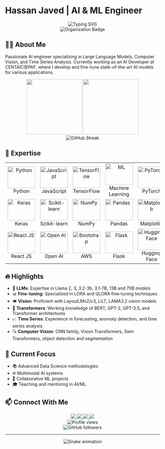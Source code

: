 # Hassan Javed | AI & ML Engineer

<div align="center">
  <img src="https://readme-typing-svg.herokuapp.com?font=Fira+Code&weight=600&size=24&pause=1000&color=3498DB&center=true&vCenter=true&width=435&lines=LLM+Engineer;Computer+Vision+Expert;AI+Researcher;Data+Scientist" alt="Typing SVG" />
  <br/>
  <img src="https://img.shields.io/badge/AI_Developer-CENTAIC@PAF-blue?style=for-the-badge&logo=artificial-intelligence&logoColor=white" alt="Organization Badge"/>
</div>

## 👨‍💻 About Me

Passionate AI engineer specializing in Large Language Models, Computer Vision, and Time Series Analysis. Currently working as an AI Developer at CENTAIC@PAF, where I develop and fine-tune state-of-the-art AI models for various applications.

<div align="center">
  <img src="https://github-readme-stats.vercel.app/api?username=hassan883&show_icons=true&theme=tokyonight&hide_border=true&include_all_commits=true&count_private=true" height="180em" />
  <img src="https://github-readme-stats.vercel.app/api/top-langs/?username=hassan883&layout=compact&theme=tokyonight&hide_border=true&langs_count=8" height="180em" />
</div>

<div align="center">
  <img src="https://github-readme-streak-stats.herokuapp.com/?user=hassan883&theme=tokyonight&hide_border=true" alt="GitHub Streak" />
</div>

## 🚀 Expertise

<table>
  <tr>
    <td align="center" width="96">
      <img src="https://upload.wikimedia.org/wikipedia/commons/3/31/Python-logo.png" width="90" height="70" alt="Python" />
      <br>Python
    </td>
    <td align="center" width="96">
      <img src="https://github.com/abranhe/programming-languages-logos/blob/master/src/javascript/javascript.svg" width="90" height="70" alt="JavaScript" />
      <br>JavaScript
    </td>
    <td align="center" width="96">
      <img src="https://i.pinimg.com/originals/f0/db/f5/f0dbf54f437965521e9aa5d6da2cf6c6.png" width="90" height="70" alt="TensorFlow" />
      <br>TensorFlow
    </td>
    <td align="center" width="96">
      <img src="https://www.wi6labs.com/wp-content/uploads/2019/12/Machine-learning-logo-1.png" width="90" height="70" alt="ML" />
      <br>Machine Learning
    </td>
    <td align="center" width="96">
      <img src="https://miro.medium.com/v2/resize:fit:1200/1*HMCIHPssGii0Zk1CfLTrVA.png" width="90" height="70" alt="PyTorch" />
      <br>PyTorch
    </td>
    <td align="center" width="96">
      <img src="https://miro.medium.com/v2/resize:fit:828/format:webp/1*4br4WmxNo0jkcsY796jGDQ.jpeg" width="90" height="70" alt="Computer Vision" />
      <br>Computer Vision
    </td>
  </tr>
  <tr>
    <td align="center" width="96">
      <img src="https://www.pngitem.com/pimgs/m/32-324790_keras-python-hd-png-download.png" width="90" height="70" alt="Keras" />
      <br>Keras
    </td>
    <td align="center" width="96">
      <img src="https://upload.wikimedia.org/wikipedia/commons/thumb/0/05/Scikit_learn_logo_small.svg/2560px-Scikit_learn_logo_small.svg.png" width="90" height="70" alt="Scikit-learn" />
      <br>Scikit-learn
    </td>
    <td align="center" width="96">
      <img src="https://upload.wikimedia.org/wikipedia/commons/thumb/3/31/NumPy_logo_2020.svg/1280px-NumPy_logo_2020.svg.png" width="90" height="70" alt="NumPy" />
      <br>NumPy
    </td>
    <td align="center" width="96">
      <img src="https://miro.medium.com/v2/resize:fit:860/1*Zg5iaVHIYyrS6oBmBRFmSw.png" width="90" height="70" alt="Pandas" />
      <br>Pandas
    </td>
    <td align="center" width="96">
      <img src="https://asset.brandfetch.io/idbyoKq4tZ/id0B3_53hD.png" width="90" height="70" alt="Matplotlib" />
      <br>Matplotlib
    </td>
    <td align="center" width="96">
      <img src="https://editor.analyticsvidhya.com/uploads/94839seaborn.PNG" width="90" height="70" alt="Seaborn" />
      <br>Seaborn
    </td>
  </tr>
  <tr>
    <td align="center" width="96">
      <img src="https://cdn.freelogovectors.net/wp-content/uploads/2023/02/react-logo-freelogovectors.net_.png" width="90" height="70" alt="React JS" />
      <br>React JS
    </td>
    <td align="center" width="96">
      <img src="https://logodix.com/logo/2209637.png" width="90" height="70" alt="Open AI" />
      <br>Open AI
    </td>
    <td align="center" width="96">
      <img src="https://miro.medium.com/v2/resize:fit:600/1*W02WEmR0_JeJXfLWN2zHwQ.png" width="90" height="70" alt="Bootstrap" />
      <br>AWS
    </td>
    <td align="center" width="96">
      <img src="https://miro.medium.com/v2/resize:fit:438/1*0G5zu7CnXdMT9pGbYUTQLQ.png" width="90" height="70" alt="Flask" />
      <br>Flask
    </td>
    <td align="center" width="96">
      <img src="https://huggingface.co/datasets/huggingface/brand-assets/resolve/main/hf-logo.svg" width="90" height="70" alt="Hugging Face" />
      <br>Hugging Face
    </td>
    <td align="center" width="96">
      <img src="https://avatars.githubusercontent.com/u/126733545?s=200&v=4" width="90" height="70" alt="LangChain" />
      <br>LangChain
    </td>
  </tr>
</table>

## 🔥 Highlights

- 🤖 **LLMs**: Expertise in Llama 2, 3, 3.2-3b, 3.1-7B, 13B and 70B models
- 📊 **Fine-tuning**: Specialized in LORA and QLORA fine-tuning techniques
- 👁️ **Vision**: Proficient with LayoutLMv2/v3, LiLT, LAMA3.2 vision models
- 🧠 **Transformers**: Working knowledge of BERT, GPT-2, GPT-3.5, and Transformer architectures
- 📈 **Time Series**: Experience in forecasting, anomaly detection, and time series analysis
- 🔍 **Computer Vision**: CNN family, Vision Transformers, Swin Transformers, object detection and segmentation

## 🌱 Current Focus

- 📚 Advanced Data Science methodologies
- 🌐 Multimodal AI systems
- 🤝 Collaborative ML projects
- 🎓 Teaching and mentoring in AI/ML

## 📫 Connect With Me

<div align="center">
  <a href="mailto:hassanjaved917127@gmail.com">
    <img src="https://img.shields.io/badge/Gmail-D14836?style=for-the-badge&logo=gmail&logoColor=white" />
  </a>
  <a href="https://www.linkedin.com/in/hassan-javed-4b9930168">
    <img src="https://img.shields.io/badge/LinkedIn-0077B5?style=for-the-badge&logo=linkedin&logoColor=white" />
  </a>
  <a href="https://www.facebook.com/profile.php?id=100021820246297">
    <img src="https://img.shields.io/badge/Facebook-1877F2?style=for-the-badge&logo=facebook&logoColor=white" />
  </a>
  <a href="https://www.instagram.com/hassanjaved917127">
    <img src="https://img.shields.io/badge/Instagram-E4405F?style=for-the-badge&logo=instagram&logoColor=white" />
  </a>
</div>

<div align="center">
  <img src="https://komarev.com/ghpvc/?username=hassan883&style=flat-square&color=blue" alt="Profile views"/>
  <br/>
  <img src="https://img.shields.io/github/followers/hassan883?label=Followers&style=social" alt="GitHub followers"/>
</div>

---

<div align="center">
  <img src="https://raw.githubusercontent.com/hassan883/hassan883/output/github-contribution-grid-snake.svg" alt="Snake animation" />
</div>
